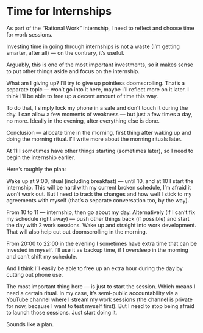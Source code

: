 # Time for Internships

As part of the “Rational Work” internship, I need to reflect and choose time for work sessions.

Investing time in going through internships is not a waste (I’m getting smarter, after all) — on the contrary, it’s useful.

Arguably, this is one of the most important investments, so it makes sense to put other things aside and focus on the internship.

What am I giving up? I’ll try to give up pointless doomscrolling. That’s a separate topic — won’t go into it here, maybe I’ll reflect more on it later. I think I’ll be able to free up a decent amount of time this way.

To do that, I simply lock my phone in a safe and don’t touch it during the day. I can allow a few moments of weakness — but just a few times a day, no more. Ideally in the evening, after everything else is done.

Conclusion — allocate time in the morning, first thing after waking up and doing the morning ritual. I’ll write more about the morning rituals later.

At 11 I sometimes have other things starting (sometimes later), so I need to begin the internship earlier.

Here’s roughly the plan:

Wake up at 9:00, ritual (including breakfast) — until 10, and at 10 I start the internship. This will be hard with my current broken schedule, I’m afraid it won’t work out. But I need to track the changes and how well I stick to my agreements with myself (that’s a separate conversation too, by the way).

From 10 to 11 — internship, then go about my day. Alternatively (if I can’t fix my schedule right away) — push other things back (if possible) and start the day with 2 work sessions. Wake up and straight into work development. That will also help cut out doomscrolling in the morning.

From 20:00 to 22:00 in the evening I sometimes have extra time that can be invested in myself. I’ll use it as backup time, if I oversleep in the morning and can’t shift my schedule.

And I think I’ll easily be able to free up an extra hour during the day by cutting out phone use.

The most important thing here — is just to start the session. Which means I need a certain ritual. In my case, it’s semi-public accountability via a YouTube channel where I stream my work sessions (the channel is private for now, because I want to test myself first). But I need to stop being afraid to launch those sessions. Just start doing it.

Sounds like a plan.